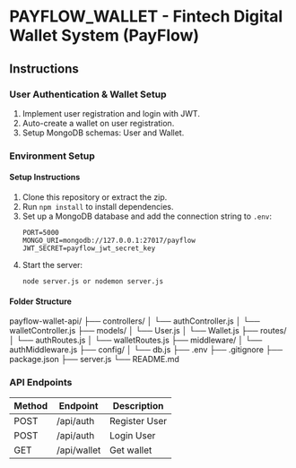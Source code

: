 # PAYFLOW_WALLET - Fintech Digital Wallet System (PayFlow)
## Instructions
### User Authentication & Wallet Setup
1. Implement user registration and login with JWT.
2. Auto-create a wallet on user registration.
3. Setup MongoDB schemas: User and Wallet.

### Environment Setup
#### Setup Instructions
1. Clone this repository or extract the zip.
2. Run `npm install` to install dependencies.
3. Set up a MongoDB database and add the connection string to `.env`:
   ```
   PORT=5000
   MONGO_URI=mongodb://127.0.0.1:27017/payflow
   JWT_SECRET=payflow_jwt_secret_key
   ```
4. Start the server:
   ```
   node server.js or nodemon server.js
   ```

#### Folder Structure
payflow-wallet-api/
├── controllers/
│   └── authController.js
│   └── walletController.js
├── models/
│   └── User.js
│   └── Wallet.js
├── routes/
│   └── authRoutes.js
│   └── walletRoutes.js
├── middleware/
│   └── authMiddleware.js
├── config/
│   └── db.js
├── .env
├── .gitignore
├── package.json
├── server.js
└── README.md


### API Endpoints

| Method | Endpoint                     | Description                |
|--------|------------------------------|----------------------------|
| POST   | /api/auth                    | Register User              |
| POST   | /api/auth                    | Login User                 |
| GET    | /api/wallet                  | Get wallet                 |

